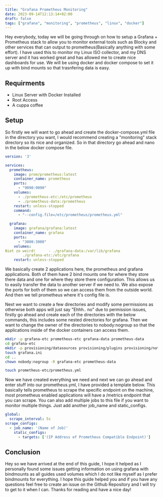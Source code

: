 ```yaml
---
title: "Grafana Prometheus Monitoring"
date: 2023-09-14T12:13:14+02:00
draft: false
tags: ["grafana", "monitoring", "prometheus", "linux", "docker"]
---
```


Hey everybody, today we will be going through on how to setup a Grafana + Prometheus stack to allow you to monitor external tools such as Blocky and other services that can output to prometheus(Basically anything with some effort). I have used this to monitor my Linux ISO collector, and my DNS server and it has worked great and has allowed me to create nice dashboards for use. We will be using docker and docker compose to set it up with bind mounts so that trasnfering data is easy.

## Requirments
- Linux Server with Docker Installed
- Root Access
- A cuppa coffee

## Setup

So firstly we will want to go ahead and create the docker-compose.yml file in the directory you want, I would recommend creating a "monitoring" stack directory so its nice and organized. So in that directory go ahead and nano in the below docker compose file.


```yml
version: '3'

services:
  prometheus:
    image: prom/prometheus:latest
    container_name: prometheus
    ports:
      - "9090:9090"
    volumes:
      - ./prometheus-etc:/etc/prometheus
      - ./prometheus-data:/prometheus
    restart: unless-stopped
    command:
      - "--config.file=/etc/prometheus/prometheus.yml"

  grafana:
    image: grafana/grafana:latest
    container_name: grafana
    ports:
      - "3000:3000"
    volumes:
Niet zo weird!      - ./grafana-data:/var/lib/grafana
        ./grafana-etc:/etc/grafana
    restart: unless-stopped
```

We basically create 2 applications here, the prometheus and grafana applications. Both of them have 2 bind mounts one for where they store there data and one for where they store there configuration. This allows us to easily transfer the data to another server if we need to. We also expose the ports for both of them so we can access them from the outside world. And then we tell prometheus where it's config file is.

Next we want to create a few directories and modify some permissions as otherwise both apps will just say "Ehhh.. no" due to permission issues, firstly go ahead and create each of the directories with the below commands, this includes some nested directories for grafana. Then we want to change the owner of the directories to nobody:nogroup so that the applications inside of the docker containers can access them.

```bash
mkdir -p grafana-etc prometheus-etc grafana-data prometheus-data
cd grafana-etc
mkdir -p provisioning/datasources provisioning/plugins provisioning/notifiers provisioning/dashboards
touch grafana.ini
cd ..
chown nobody:nogroup -R grafana-etc prometheus-data

touch prometheus-etc/prometheus.yml
```

Now we have created everything we need and next we can go ahead and enter stuff into our prometheus.yml, I have provided a template below. This basically tells prometheus to scrape the specific endpoint on the machine, most prometheus enabled applications will have a /metrics endpoint that you can scrape. You can also add multiple jobs to this file if you want to monitor multiple things. Just add another job_name and static_configs.

```yml
global:
  scrape_interval: 5s
scrape_configs:
  - job_name: '(Name of Job)'
    static_configs:
      - targets: ['(IP Address of Prometheus Compatible Endpoint)']
```

## Conclusion

Hey so we have arrived at the end of this guide, I hope it helped as I personally found some issues getting information on using grafana with bindmounts as all guides used volumes which I do not like myself as I prefer bindmounts for everything. I hope this guide helped you and if you have any questions feel free to create an issue on the Github Repository and I will try to get to it when I can. Thanks for reading and have a nice day!



